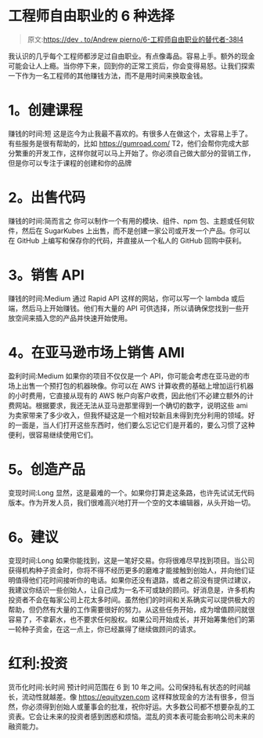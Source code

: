 # 工程师自由职业的 6 种选择

> 原文:[https://dev . to/Andrew pierno/6-工程师自由职业的替代者-38l4](https://dev.to/andrewpierno/6-alternatives-to-freelancing-for-engineers-38l4)

我认识的几乎每个工程师都涉足过自由职业。有点像毒品。容易上手。额外的现金可能会让人上瘾。当你停下来，回到你的正常工资后，你会变得易怒。让我们探索一下作为一名工程师的其他赚钱方法，而不是用时间来换取金钱。

# [](#1-create-a%C2%A0course%C2%A0)1。创建课程

赚钱的时间:短
这是迄今为止我最不喜欢的。有很多人在做这个，太容易上手了。有些服务是很有帮助的，比如 https://gumroad.com/ T2，他们会帮你完成大部分繁重的开发工作，这样你就可以马上开始了。你必须自己做大部分的营销工作，但是你可以专注于课程的创建和你的品牌

# [](#2-sell%C2%A0code)2。出售代码

赚钱的时间:简而言之
你可以制作一个有用的模块、组件、npm 包、主题或任何软件，然后在 SugarKubes 上出售，而不是创建一家公司或开发一个产品。你可以在 GitHub 上编写和保存你的代码，并直接从一个私人的 GitHub 回购中获利。

# [](#3-sell-an%C2%A0api)3。销售 API

赚钱的时间:Medium
通过 Rapid API 这样的网站，你可以写一个 lambda 或后端，然后马上开始赚钱。他们有大量的 API 可供选择，所以请确保您找到一些开放空间来插入您的产品并快速开始使用。

# [](#4-sell-an-ami-on-amazon-marketplace)4。在亚马逊市场上销售 AMI

盈利时间:Medium
如果你的项目不仅仅是一个 API，你可能会考虑在亚马逊的市场上出售一个预打包的机器映像。你可以在 AWS 计算收费的基础上增加运行机器的小时费用，它直接从现有的 AWS 帐户向客户收费，因此他们不必建立额外的计费网站。根据要求，我还无法从亚马逊那里得到一个确切的数字，说明这些 ami 为卖家带来了多少收入，但我怀疑这是一个相对较新且未得到充分利用的领域。好的一面是，当人们打开这些东西时，他们要么忘记它们是开着的，要么习惯了这种便利，很容易继续使用它们。

# [](#5-create-a%C2%A0product%C2%A0)5。创造产品

变现时间:Long
显然，这是最难的一个。如果你打算走这条路，也许先试试无代码版本。作为开发人员，我们很难高兴地打开一个空的文本编辑器，从头开始一切。

# [](#6-advising%C2%A0)6。建议

变现时间:Long
如果你能找到，这是一笔好交易。你将很难尽早找到项目。当公司获得机构种子资金时，你将不得不经历更多的磨难才能接触到创始人，并向他们证明值得他们花时间接听你的电话。如果你还没有退路，或者之前没有提供过建议，我建议你结识一些创始人，让自己成为一名不可或缺的顾问。好消息是，许多机构投资者不会在每家公司上花太多时间。虽然他们的时间和关系确实可以提供极大的帮助，但仍然有大量的工作需要很好的努力。从这些任务开始，成为增值顾问就很容易了，不拿薪水，也不要求任何股权。如果公司开始成长，并开始筹集他们的第一轮种子资金，在这一点上，你已经赢得了继续做顾问的请求。

# [](#bonus-investing%C2%A0)红利:投资

货币化时间:长时间
预计时间范围在 6 到 10 年之间。公司保持私有状态的时间越长，流动性就越差。像 https://equityzen.com 这样释放现金的方法有很多，但当然，你必须得到创始人或董事会的批准，祝你好运。大多数公司都不想要杂乱的工资表。它会让未来的投资者感到困惑和烦恼。混乱的资本表可能会影响公司未来的融资能力。